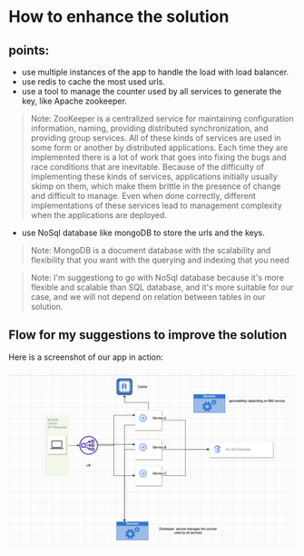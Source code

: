 
# How to enhance the solution

## points:
 * use multiple instances of the app to handle the load with load balancer.
 *  use redis to cache the most used urls. 
 *  use a tool to manage the counter used by all services to generate the key, like Apache zookeeper.

> Note: ZooKeeper is a centralized service for maintaining configuration information, naming, providing distributed synchronization, and providing group services. All of these kinds of services are used in some form or another by distributed applications. Each time they are implemented there is a lot of work that goes into fixing the bugs and race conditions that are inevitable. Because of the difficulty of implementing these kinds of services, applications initially usually skimp on them, which make them brittle in the presence of change and difficult to manage. Even when done correctly, different implementations of these services lead to management complexity when the applications are deployed.

 * use NoSql database like mongoDB to store the urls and the keys.

 > Note: MongoDB is a document database with the scalability and flexibility that you want with the querying and indexing that you need

 > Note: I'm suggestiong to go with NoSql database because it's more flexible and scalable than SQL database, and it's more suitable for our case, and we will not depend on relation between tables in our solution.

## Flow for my suggestions to improve the solution 

Here is a screenshot of our app in action:

![App Screenshot](./improved.solution.png)